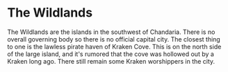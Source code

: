 # The Wildlands
The Wildlands are the islands in the southwest of Chandaria. There is no overall governing body so there is no official capital city. The closest thing to one is the lawless pirate haven of Kraken Cove. This is on the north side of the large island, and it's rumored that the cove was hollowed out by a Kraken long ago. There still remain some Kraken worshippers in the city.